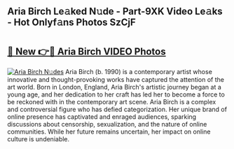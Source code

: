 ## Aria Birch Le𝚊ked N𝚞de - Part-9XK Video Le𝚊ks - Hot Onlyf𝚊ns Photos SzCjF

# <h2><a href="http://ab38258.deff.icu/?id=Aria+Birch">🔗 New 👉🔴 Aria Birch VIDEO Photos</a></h2>

[![Aria Birch N𝚞des](https://i.imgur.com/rIISA9y.gif)](http://ab38258.deff.icu/?id=Aria+Birch)
Aria Birch (b. 1990) is a contemporary artist whose innovative and thought-provoking works have captured the attention of the art world. Born in London, England, Aria Birch's artistic journey began at a young age, and her dedication to her craft has led her to become a force to be reckoned with in the contemporary art scene. Aria Birch is a complex and controversial figure who has defied categorization. Her unique brand of online presence has captivated and enraged audiences, sparking discussions about censorship, sexualization, and the nature of online communities. While her future remains uncertain, her impact on online culture is undeniable.
